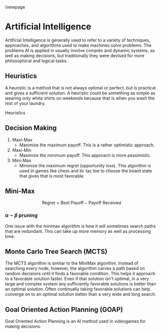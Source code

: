 \newpage

# Artificial Intelligence

Artificial Intelligence is generally used to refer to a variety of techniques, approaches, and algorithms used to make machines solve problems. The problems AI is applied in usually involve complex and dynamic systems, as well as making decisions, but traditionally they were devised for more philosophical and logical tasks.



## Heuristics

A heuristic is a method that is not always optimal or perfect, but is practical and gives a sufficient solution. A heuristic could be something as simple as wearing only white shirts on weekends because that is when you wash the rest of your laundry.

Heuristics


## Decision Making

1. Maxi-Max
   * Maximize the maximum payoff. This is a rather optimistic approach.
2. Maxi-Min
   * Maximize the minimum payoff. This approach is more pessimistic.
3. Mini-Max
   * Minimize the maximum regret (opportunity loss). This algorithm is used in games like chess and tic tac toe to choose the board state that gives that is most favorable.

## Mini-Max

$$
\text{Regret} = \text{Best Payoff} - \text{Payoff Received}
$$

### $\alpha-\beta$ pruning

One issue with the minimax algorithm is how it will sometimes search paths that are redundant. This can take up more memory as well as processing time.

## Monte Carlo Tree Search (MCTS)

The MCTS algorithm is similar to the MiniMax algorithm. Instead of searching every node, however, the algorithm carves a path based on random decisions until it finds a favorable condition. This helps it approach to a favorable solution faster. Even if that solution isn't optimal, in a very large and complex system any sufficiently favorable solutions is better than an optimal solution. Often continually taking favorable solutions can help converge on to an optimal solution better than a very wide and long search.

## Goal Oriented Action Planning (GOAP)

Goal Oriented Action Planning is an AI method used in videogames for making decisions.

